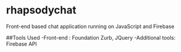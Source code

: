 # rhapsodychat
Front-end based chat application running on JavaScript and Firebase

##Tools Used
-Front-end : Foundation Zurb, JQuery
-Additional tools: Firebase API
